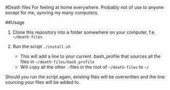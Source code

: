 #Death files
For feeling at home everywhere.
Probably not of use to anyone except for me, syncing my many computers.

##Usage

1. Clone this repository into a folder somewhere on your computer, f.e. `~/death-files`
2. Run the script `./install.sh`

    - This will add a line to your current .bash_profile that sources all the files in `~/death-files/bash_profile`
    - Will copy all the other .-files in the root of `~/death-files` to `~/`

Should you run the script again, existing files will be overwritten and the line sourcing your files will be added to.